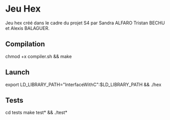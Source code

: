 # Jeu Hex
Jeu hex créé dans le cadre du projet S4 par Sandra ALFARO Tristan BECHU et Alexis BALAGUER.

## Compilation
chmod +x compiler.sh &&
make

## Launch
export LD_LIBRARY_PATH="InterfaceWithC":$LD_LIBRARY_PATH &&
./hex

## Tests
cd tests
make test* && ./test*
